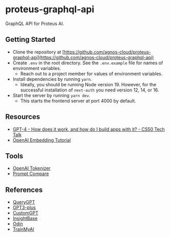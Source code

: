 # proteus-graphql-api

GraphQL API for Proteus AI.

## Getting Started

- Clone the repository at [https://github.com/agnos-cloud/proteus-graphql-api](https://github.com/agnos-cloud/proteus-graphql-api)
- Create `.env` in the root directory. See the `.env.example` file for names of environment variables.
  - Reach out to a project member for values of environment variables.
- Install dependencies by running `yarn`.
  - Ideally, you should be running Node version 19. However, for the successful installation of `next-auth` you need version 12, 14, or 16.
- Start the server by running `yarn dev`.
  - This starts the frontend server at port 4000 by default.

## Resources

- [GPT-4 - How does it work, and how do I build apps with it? - CS50 Tech Talk](https://www.youtube.com/watch?v=vw-KWfKwvTQ)
- [OpenAI Embedding Tutorial](https://blinkdata.com/openai-embedding-tutorial/)

## Tools

- [OpenAI Tokenizer](https://platform.openai.com/tokenizer)
- [Prompt Compare](https://gpttools.com/comparisontool)

## References

- [QueryGPT](https://github.com/tsensei/QueryGPT)
- [GPT3-plus](https://github.com/Himly1/GPT3-plus)
- [CustomGPT](https://customgpt.ai/)
- [InsightBase](https://insightbase.ai/#)
- [Odin](https://getodin.ai/)
- [TrainMyAI](https://trainmy.ai/)

